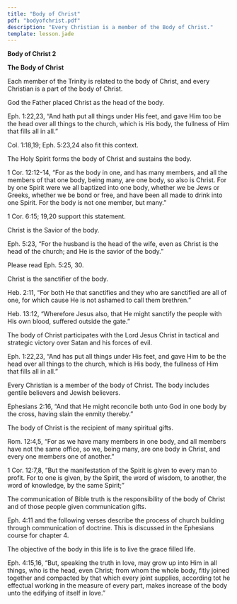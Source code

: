 ```yaml
---
title: "Body of Christ"
pdf: "bodyofchrist.pdf"
description: "Every Christian is a member of the Body of Christ."
template: lesson.jade
---
```



**Body of Christ 2**

**The Body of Christ**

Each member of the Trinity is related to the body of Christ, and every
Christian is a part of the body of Christ.

God the Father placed Christ as the head of the body.

Eph. 1:22,23, “And hath put all things under His feet, and gave Him too
be the head over all things to the church, which is His body, the
fullness of Him that fills all in all.”

Col. 1:18,19; Eph. 5:23,24 also fit this context.

The Holy Spirit forms the body of Christ and sustains the body.

1 Cor. 12:12-14, “For as the body in one, and has many members, and all
the members of that one body, being many, are one body, so also is
Christ. For by one Spirit were we all baptized into one body, whether we
be Jews or Greeks, whether we be bond or free, and have been all made to
drink into one Spirit. For the body is not one member, but many.”

1 Cor. 6:15; 19,20 support this statement.

Christ is the Savior of the body.

Eph. 5:23, “For the husband is the head of the wife, even as Christ is
the head of the church; and He is the savior of the body.”

Please read Eph. 5:25, 30.

Christ is the sanctifier of the body.

Heb. 2:11, “For both He that sanctifies and they who are sanctified are
all of one, for which cause He is not ashamed to call them brethren.”

Heb. 13:12, “Wherefore Jesus also, that He might sanctify the people
with His own blood, suffered outside the gate.”

The body of Christ participates with the Lord Jesus Christ in tactical
and strategic victory over Satan and his forces of evil.

Eph. 1:22,23, “And has put all things under His feet, and gave Him to be
the head over all things to the church, which is His body, the fullness
of Him that fills all in all.”

Every Christian is a member of the body of Christ. The body includes
gentile believers and Jewish believers.

Ephesians 2:16, “And that He might reconcile both unto God in one body
by the cross, having slain the enmity thereby.”

The body of Christ is the recipient of many spiritual gifts.

Rom. 12:4,5, “For as we have many members in one body, and all members
have not the same office, so we, being many, are one body in Christ, and
every one members one of another.”

1 Cor. 12:7,8, “But the manifestation of the Spirit is given to every
man to profit. For to one is given, by the Spirit, the word of wisdom,
to another, the word of knowledge, by the same Spirit;”

The communication of Bible truth is the responsibility of the body of
Christ and of those people given communication gifts.

Eph. 4:11 and the following verses describe the process of church
building through communication of doctrine. This is discussed in the
Ephesians course for chapter 4.

The objective of the body in this life is to live the grace filled life.

Eph. 4:15,16, “But, speaking the truth in love, may grow up into Him in
all things, who is the head, even Christ; from whom the whole body,
fitly joined together and compacted by that which every joint supplies,
according tot he effectual working in the measure of every part, makes
increase of the body unto the edifying of itself in love.”

